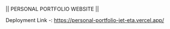 || PERSONAL PORTFOLIO WEBSITE ||


Deployment Link -: https://personal-portfolio-jet-eta.vercel.app/
